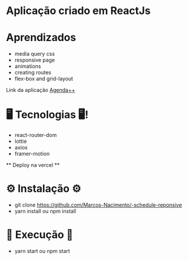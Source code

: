 # Aplicação criado em ReactJs

# Aprendizados
- media query css
- responsive page
- animations
- creating routes
- flex-box and grid-layout

Link da aplicação [Agenda++](https://schedule-reponsive.vercel.app/)

# 🖥 Tecnologias 🖥!
- react-router-dom
- lottie
- axios
- framer-motion

** Deploy na vercel **

# ⚙ Instalação ⚙

 - git clone https://github.com/Marcos-Nacimento/-schedule-reponsive
 - yarn install ou npm install

# 🚀 Execução 🚀

 - yarn start ou npm start


